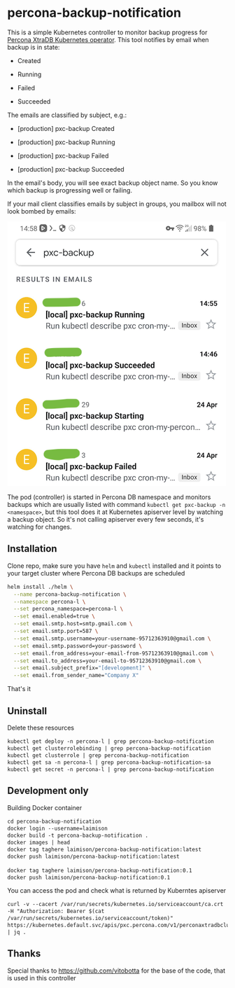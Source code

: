 # percona-backup-notification

This is a simple Kubernetes controller to monitor backup progress for [Percona XtraDB Kubernetes operator](https://github.com/percona/percona-xtradb-cluster-operator). This tool notifies by email when backup is in state:

* Created

* Running

* Failed

* Succeeded

The emails are classified by subject, e.g.:

* [production] pxc-backup Created

* [production] pxc-backup Running

* [production] pxc-backup Failed

* [production] pxc-backup Succeeded

In the email's body, you will see exact backup object name. So you know which backup is progressing well or failing.

If your mail client classifies emails by subject in groups, you mailbox will not look bombed by emails:

![percona-backup-notification](percona-backup-notification.png)

The pod (controller) is started in Percona DB namespace and monitors backups which are usually listed with command `kubectl get pxc-backup -n <namespace>`, but this tool does it at Kubernetes apiserver level by watching a backup object. So it's not calling apiserver every few seconds, it's watching for changes.

## Installation

Clone repo, make sure you have `helm` and `kubectl` installed and it points to your target cluster where Percona DB backups are scheduled

```bash
helm install ./helm \
  --name percona-backup-notification \
  --namespace percona-l \
  --set percona_namespace=percona-l \
  --set email.enabled=true \
  --set email.smtp.host=smtp.gmail.com \
  --set email.smtp.port=587 \
  --set email.smtp.username=your-username-95712363910@gmail.com \
  --set email.smtp.password=your-password \
  --set email.from_address=your-email-from-95712363910@gmail.com \
  --set email.to_address=your-email-to-95712363910@gmail.com \
  --set email.subject_prefix="[development]" \
  --set email.from_sender_name="Company X"
```

That's it

## Uninstall

Delete these resources

```
kubectl get deploy -n percona-l | grep percona-backup-notification
kubectl get clusterrolebinding | grep percona-backup-notification
kubectl get clusterrole | grep percona-backup-notification
kubectl get sa -n percona-l | grep percona-backup-notification-sa
kubectl get secret -n percona-l | grep percona-backup-notification

```

## Development only

Building Docker container

```
cd percona-backup-notification
docker login --username=laimison
docker build -t percona-backup-notification .
docker images | head
docker tag taghere laimison/percona-backup-notification:latest
docker push laimison/percona-backup-notification:latest

docker tag taghere laimison/percona-backup-notification:0.1
docker push laimison/percona-backup-notification:0.1
```

You can access the pod and check what is returned by Kuberntes apiserver

```
curl -v --cacert /var/run/secrets/kubernetes.io/serviceaccount/ca.crt -H "Authorization: Bearer $(cat /var/run/secrets/kubernetes.io/serviceaccount/token)" https://kubernetes.default.svc/apis/pxc.percona.com/v1/perconaxtradbclusterbackups | jq .
```

## Thanks

Special thanks to https://github.com/vitobotta for the base of the code, that is used in this controller
